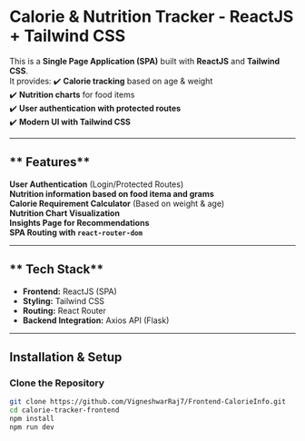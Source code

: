 # Calorie & Nutrition Tracker - ReactJS + Tailwind CSS 

This is a **Single Page Application (SPA)** built with **ReactJS** and **Tailwind CSS**.  
It provides:
✔️ **Calorie tracking** based on age & weight  
✔️ **Nutrition charts** for food items  
✔️ **User authentication with protected routes**  
✔️ **Modern UI with Tailwind CSS**  

---

## ** Features**
**User Authentication** (Login/Protected Routes)  
**Nutrition information based on food itema and grams**  
**Calorie Requirement Calculator** (Based on weight & age)  
**Nutrition Chart Visualization**  
**Insights Page for Recommendations**  
**SPA Routing with `react-router-dom`**  

---

## ** Tech Stack**
- **Frontend:** ReactJS (SPA)
- **Styling:** Tailwind CSS
- **Routing:** React Router
- **Backend Integration:** Axios API (Flask)

---

## **Installation & Setup**
### **Clone the Repository**
```bash
git clone https://github.com/VigneshwarRaj7/Frontend-CalorieInfo.git
cd calorie-tracker-frontend
npm install
npm run dev